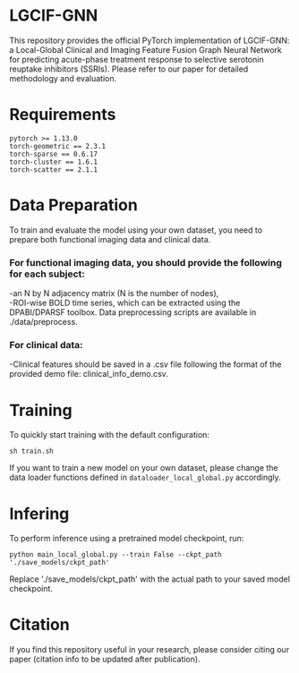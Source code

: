 # LGCIF-GNN
This repository provides the official PyTorch implementation of LGCIF-GNN: a Local-Global Clinical and Imaging Feature Fusion Graph Neural Network for predicting acute-phase treatment response to selective serotonin reuptake inhibitors (SSRIs). 
Please refer to our paper for detailed methodology and evaluation.

# Requirements
```
pytorch >= 1.13.0
torch-geometric == 2.3.1
torch-sparse == 0.6.17
torch-cluster == 1.6.1
torch-scatter == 2.1.1
```

# Data Preparation
To train and evaluate the model using your own dataset, you need to prepare both functional imaging data and clinical data.

### For functional imaging data, you should provide the following for each subject:  
-an N by N adjacency matrix (N is the number of nodes),  
-ROI-wise BOLD time series, which can be extracted using the DPABI/DPARSF toolbox.
Data preprocessing scripts are available in ./data/preprocess.

### For clinical data:
-Clinical features should be saved in a .csv file following the format of the provided demo file: clinical_info_demo.csv.

# Training
To quickly start training with the default configuration:
```
sh train.sh
```
If you want to train a new model on your own dataset, please change the data loader functions defined in `dataloader_local_global.py` accordingly.  

# Infering
To perform inference using a pretrained model checkpoint, run:
```
python main_local_global.py --train False --ckpt_path './save_models/ckpt_path'
```
Replace './save_models/ckpt_path' with the actual path to your saved model checkpoint.

# Citation
If you find this repository useful in your research, please consider citing our paper (citation info to be updated after publication).
